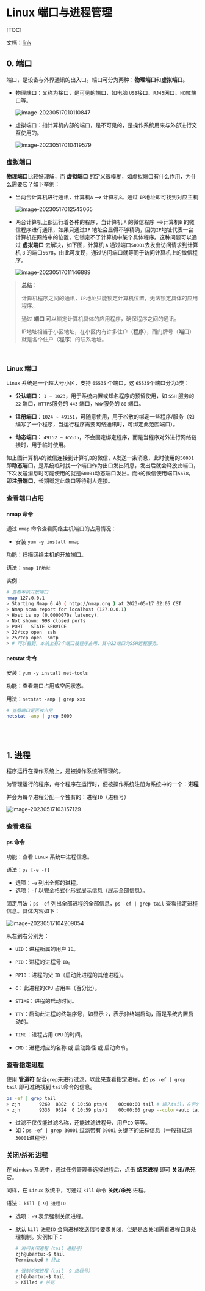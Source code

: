 # Linux 端口与进程管理

[TOC]

文档：[link](http://c.biancheng.net/view/705.html)

## 0. 端口

端口，是设备与外界通讯的出入口。端口可分为两种：**物理端口**和**虚拟端口**。

- 物理端口：又称为接口，是可见的端口，如电脑 `USB`接口、`RJ45`网口、`HDMI`端口等。

  ![image-20230517010110847](https://raw.githubusercontent.com/zjh-jixiaolin/map_strong/main/202305170124115.png)

- 虚拟端口：指计算机内部的端口，是不可见的，是操作系统用来与外部进行交互使用的。

  ![image-20230517010419579](https://raw.githubusercontent.com/zjh-jixiaolin/map_strong/main/202305170124716.png)

### 虚拟端口

**物理端口**比较好理解，而 **虚拟端口** 的定义很模糊，如虚拟端口有什么作用，为什么需要它？如下举例：

- 当两台计算机进行通讯，计算机`A` —> 计算机`B`。通过 `IP`地址即可找到对应主机

  ![image-20230517012543065](https://raw.githubusercontent.com/zjh-jixiaolin/map_strong/main/202305170125787.png)

- 两台计算机上都运行着各种的程序，当计算机 `A` 的微信程序 —>计算机`B` 的微信程序进行通讯，如果只通过`IP` 地址会显得不够精确，因为`IP`地址代表一台计算机在网络中的位置，它锁定不了计算机中某个具体程序。这种问题可以通过 **虚拟端口** 去解决，如下图，计算机 `A` 通过端口`50001`去发出访问请求到计算机 `B` 的端口`5678`，由此可发现，通过访问端口就等同于访问计算机上的微信程序。

  ![image-20230517011146889](https://raw.githubusercontent.com/zjh-jixiaolin/map_strong/main/202305170124823.png)

>**总结**：
>
>计算机程序之间的通讯，`IP`地址只能锁定计算机位置，无法锁定具体的应用程序。
>
>通过 **端口** 可以锁定计算机具体的应用程序，确保程序之间的通讯。
>
>IP地址相当于小区地址，在小区内有许多住户（**程序**），而门牌号（**端口**）就是各个住户（**程序**）的联系地址。



<br />



### Linux 端口

`Linux` 系统是一个超大号小区，支持 `65535` 个端口，这 `65535`个端口分为`3`类：

- **公认端口**： `1 ~ 1023`，用于系统内置或知名程序的预留使用，如 `SSH` 服务的 `22` 端口，`HTTPS`服务的 `443` 端口，`WWW`服务的 `80` 端口。

- **注册端口**：`1024 ~ 49151`，可随意使用，用于松散的绑定一些程序/服务（如编写了一个程序，当运行程序需要网络通讯时，可绑定此范围端口）。

- **动态端口：** `49152 ~ 65535`，不会固定绑定程序，而是当程序对外进行网络链接时，用于临时使用。

如上图计算机`A`的微信连接到计算机`B`的微信，`A`发送一条消息，此时使用的`50001`即**动态端口**，是系统临时找一个端口作为出口发出消息，发出后就会释放此端口，下次发送消息时可能使用的就是`60001`动态端口发出。而`B`的微信使用端口`5678`，即**注册端口**，长期绑定此端口等待别人连接。

### 查看端口占用

#### nmap 命令

通过 `nmap` 命令查看网络主机端口的占用情况：

- 安装 `yum -y install nmap`

功能：扫描网络主机的开放端口。

语法：`nmap IP地址`

实例：

```bash
# 查看本机开放端口
nmap 127.0.0.1
> Starting Nmap 6.40 ( http://nmap.org ) at 2023-05-17 02:05 CST
> Nmap scan report for localhost (127.0.0.1)
> Host is up (0.0000070s latency).
> Not shown: 998 closed ports
> PORT   STATE SERVICE
> 22/tcp open  ssh
> 25/tcp open  smtp
> # 可以看到，本机上有2个端口被程序占用，其中22端口为SSH远程服务。

```

#### netstat 命令

安装：`yum -y install net-tools`

功能：查看端口占用或空闲状态。

用法：`netstat -anp | grep xxx`

```bash
# 查看端口是否被占用
netstat -anp | grep 5000
```



<br />

<br />



## 1. 进程

程序运行在操作系统上，是被操作系统所管理的。

为管理运行的程序，每个程序在运行时，便被操作系统注册为系统中的一个：**进程**

并会为每个进程分配一个独有的：进程`ID`（进程号）

![image-20230517103157129](https://raw.githubusercontent.com/zjh-jixiaolin/map_strong/main/202305171032548.png)

### 查看进程

#### ps 命令

功能：查看 `Linux` 系统中进程信息。

语法：`ps [-e -f]`

- 选项：`-e` 列出全部的进程。
- 选项：`-f` 以完全格式化形式展示信息（展示全部信息）。

固定用法：`ps -ef` 列出全部进程的全部信息，`ps -ef | grep tail` 查看指定进程信息。具体内容如下：

![image-20230517104209054](https://raw.githubusercontent.com/zjh-jixiaolin/map_strong/main/202305171042019.png)

从左到右分别为：

- `UID`：进程所属的用户 `ID`。

- `PID`：进程的进程号 `ID`。

- `PPID`：进程的父 `ID`（启动此进程的其他进程）。

- `C`：此进程的`CPU` 占用率（百分比）。

- `STIME`：进程的启动时间。

- `TTY`：启动此进程的终端序号，如显示 `?`，表示非终端启动，而是系统内置启动的。

- `TIME`：进程占用 `CPU` 的时间。

- `CMD`：进程对应的名称 或 启动路径 或 启动命令。

  

### 查看指定进程

使用 **管道符** 配合`grep`来进行过滤，以此来查看指定进程，如 `ps -ef | grep tail` 即可准确找到 `tail`命令的信息。

```bash
ps -ef | grep tail
> zjh       9269  8882  0 10:58 pts/0    00:00:00 tail # 输入tail，在另外一个终端查看进程的结果如左显示。
> zjh       9336  9324  0 10:59 pts/1    00:00:00 grep --color=auto tail # 上方命令也是一个程序，也是一个进程。
```

- 过滤不仅仅能过滤名称，还能过滤进程号、用户`ID` 等等。
- 如：`ps -ef | grep 30001` 过滤带有 `30001` 关键字的进程信息（一般指过滤`30001`进程号）



### 关闭/杀死 进程

在 `Windows` 系统中，通过任务管理器选择进程后，点击 **结束进程** 即可 **关闭/杀死** 它。

同样，在 `Linux` 系统中，可通过 `kill` 命令 **关闭/杀死** 进程。

语法： `kill [-9] 进程ID`

- 选项：`-9` 表示强制关闭进程。

- 默认 `kill 进程ID` 会向进程发送信号要求关闭，但是是否关闭需看进程自身处理机制。实例如下：

  ```bash
  # 询问关闭进程（tail 进程号）
  zjh@ubantu:~$ tail
  Terminated # 终止
  
  # 强制杀死进程（tail -9 进程号）
  zjh@ubantu:~$ tail
  > Killed # 杀死
  ```

  







